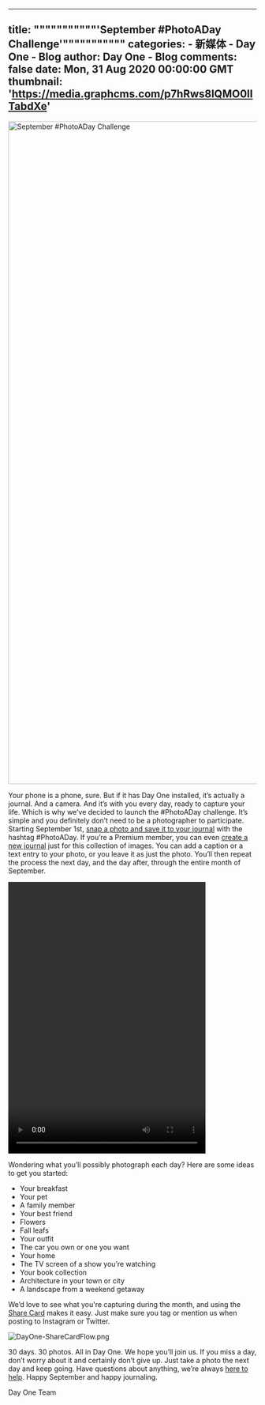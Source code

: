 
---
title: """""""""""'September #PhotoADay Challenge'"""""""""""
categories: 
    - 新媒体
    - Day One - Blog
author: Day One - Blog
comments: false
date: Mon, 31 Aug 2020 00:00:00 GMT
thumbnail: 'https://media.graphcms.com/p7hRws8IQMO0IITabdXe'
---

<div>   
<img alt="September #PhotoADay Challenge" width="2095" height="1342" src="https://media.graphcms.com/p7hRws8IQMO0IITabdXe" referrerpolicy="no-referrer"><p>Your phone is a phone, sure. But if it has Day One installed, it’s actually a journal. And a camera. And it’s with you every day, ready to capture your life. Which is why we’ve decided to launch the #PhotoADay challenge. It’s simple and you definitely don’t need to be a photographer to participate. Starting September 1st, <a href="https://help.dayoneapp.com/en/articles/436325-adding-photos-and-videos-to-entries-in-day-one-for-ios">snap a photo and save it to your journal</a> with the hashtag #PhotoADay. If you’re a Premium member, you can even <a href="https://help.dayoneapp.com/en/articles/839872-creating-journals-in-day-one-for-ios">create a new journal</a> just for this collection of images. You can add a caption or a text entry to your photo, or you leave it as just the photo. You’ll then repeat the process the next day, and the day after, through the entire month of September.</p><div><video width="400" height="550" controls="false" autoplay="autoplay">
<source src="https://media.graphcms.com/la383mRCQWe7j00WV4Kq" type="video/mp4">
</video></div><p>Wondering what you’ll possibly photograph each day? Here are some ideas to get you started:</p><ul><li>Your breakfast</li><li>Your pet</li><li>A family member</li><li>Your best friend</li><li>Flowers</li><li>Fall leafs </li><li>Your outfit</li><li>The car you own or one you want </li><li>Your home</li><li>The TV screen of a show you’re watching</li><li>Your book collection</li><li>Architecture in your town or city</li><li>A landscape from a weekend getaway</li></ul><p>We’d love to see what you're capturing during the month, and using the <a href="https://help.dayoneapp.com/en/articles/469948-sharing-entries-from-day-one">Share Card</a> makes it easy. Just make sure you tag or mention us when posting to Instagram or Twitter.</p><p><img alt="DayOne-ShareCardFlow.png" src="https://media.graphcms.com/9oNYs26DTkSbcW7hQRCM" referrerpolicy="no-referrer"></p><p>30 days. 30 photos. All in Day One. We hope you’ll join us. If you miss a day, don’t worry about it and certainly don’t give up. Just take a photo the next day and keep going. Have questions about anything, we’re always <a href="https://help.dayoneapp.com/en/">here to help</a>. Happy September and happy journaling. </p><p>Day One Team </p>  
</div>
            